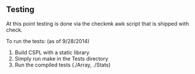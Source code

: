 Testing
-------

At this point testing is done via the checkmk awk script that is shipped with check.

To run the tests: (as of 9/28/2014)
1. Build CSPL with a static library
2. Simply run make in the Tests directory
3. Run the compiled tests (./Array, ./Stats)



